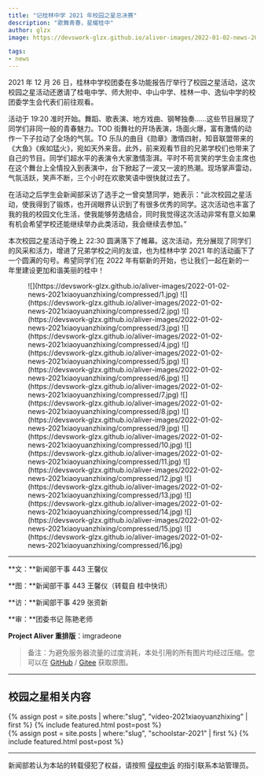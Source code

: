 ```yaml
---
title: "记桂林中学 2021 年校园之星总决赛"
description: "歌舞青春，星耀桂中"
author: glzx
image: https://devswork-glzx.github.io/aliver-images/2022-01-02-news-2021xiaoyuanzhixing/compressed/1.jpg

tags:
- news
---
```


2021 年 12 月 26 日，桂林中学校团委在多功能报告厅举行了校园之星活动，这次校园之星活动还邀请了桂电中学、师大附中、中山中学、桂林一中、逸仙中学的校团委学生会代表们前往观看。

活动于 19:20 准时开始。舞蹈、歌表演、地方戏曲、钢琴独奏……这些节目展现了同学们非同一般的青春魅力。TOD 街舞社的开场表演，场面火爆，富有激情的动作一下子拉动了全场的气氛。TO 乐队的曲目《勋章》激情四射，知音联盟带来的《大鱼》《疾如猛火》，宛如天外来音。此外，前来观看节目的兄弟学校们也带来了自己的节目。同学们超水平的表演令大家激情澎湃。平时不苟言笑的学生会主席也在这个舞台上全情投入到表演中，台下掀起了一波又一波的热潮。现场掌声雷动，气氛活跃，笑声不断，三个小时在欢歌笑语中很快就过去了。

在活动之后学生会新闻部采访了选手之一曾奕慧同学，她表示：“此次校园之星活动，使我得到了锻炼，也开阔眼界认识到了有很多优秀的同学。这次活动也丰富了我的我的校园文化生活，使我能够劳逸结合，同时我觉得这次活动非常有意义如果有机会希望学校还能继续举办此类活动，我会继续去参加。”

本次校园之星活动于晚上 22:30 圆满落下了帷幕。这次活动，充分展现了同学们的风采和活力，增进了兄弟学校之间的友谊，也为桂林中学 2021 年的活动画下了一个圆满的句号。希望同学们在 2022 年有崭新的开始，也让我们一起在新的一年里建设更加和谐美丽的桂中！

<figure class="third" markdown="1">
![](https://devswork-glzx.github.io/aliver-images/2022-01-02-news-2021xiaoyuanzhixing/compressed/1.jpg)
![](https://devswork-glzx.github.io/aliver-images/2022-01-02-news-2021xiaoyuanzhixing/compressed/2.jpg)
![](https://devswork-glzx.github.io/aliver-images/2022-01-02-news-2021xiaoyuanzhixing/compressed/3.jpg)
![](https://devswork-glzx.github.io/aliver-images/2022-01-02-news-2021xiaoyuanzhixing/compressed/4.jpg)
![](https://devswork-glzx.github.io/aliver-images/2022-01-02-news-2021xiaoyuanzhixing/compressed/5.jpg)
![](https://devswork-glzx.github.io/aliver-images/2022-01-02-news-2021xiaoyuanzhixing/compressed/6.jpg)
![](https://devswork-glzx.github.io/aliver-images/2022-01-02-news-2021xiaoyuanzhixing/compressed/7.jpg)
![](https://devswork-glzx.github.io/aliver-images/2022-01-02-news-2021xiaoyuanzhixing/compressed/8.jpg)
![](https://devswork-glzx.github.io/aliver-images/2022-01-02-news-2021xiaoyuanzhixing/compressed/9.jpg)
![](https://devswork-glzx.github.io/aliver-images/2022-01-02-news-2021xiaoyuanzhixing/compressed/10.jpg)
![](https://devswork-glzx.github.io/aliver-images/2022-01-02-news-2021xiaoyuanzhixing/compressed/11.jpg)
![](https://devswork-glzx.github.io/aliver-images/2022-01-02-news-2021xiaoyuanzhixing/compressed/12.jpg)
![](https://devswork-glzx.github.io/aliver-images/2022-01-02-news-2021xiaoyuanzhixing/compressed/13.jpg)
![](https://devswork-glzx.github.io/aliver-images/2022-01-02-news-2021xiaoyuanzhixing/compressed/14.jpg)
![](https://devswork-glzx.github.io/aliver-images/2022-01-02-news-2021xiaoyuanzhixing/compressed/15.jpg)
![](https://devswork-glzx.github.io/aliver-images/2022-01-02-news-2021xiaoyuanzhixing/compressed/16.jpg)
</figure>

---

**文：**新闻部干事 443 王馨仪

**图：**新闻部干事 443 王馨仪（转载自 桂中快讯）

**访：**新闻部干事 429 张资新

**审：**团委书记 陈艳老师

**Project Aliver 重排版**：imgradeone

> 备注：为避免服务器流量的过度消耗，本处引用的所有图片均经过压缩。您可以在 [GitHub](https://github.com/devswork-glzx/aliver-images/tree/main/2022-01-02-news-2021xiaoyuanzhixing/original) / [Gitee](https://gitee.com/devswork-glzx/aliver-images/tree/main/2022-01-02-news-2021xiaoyuanzhixing/original) 获取原图。

---
## 校园之星相关内容

<aside>
{% assign post = site.posts | where:"slug", "video-2021xiaoyuanzhixing" | first %}
{% include featured.html post=post %}
</aside>
<aside>
{% assign post = site.posts | where:"slug", "schoolstar-2021" | first %}
{% include featured.html post=post %}
</aside>

---

新闻部若认为本站的转载侵犯了权益，请按照 [侵权申诉](https://glzx.xyz/helloworld/#侵权申诉) 的指引联系本站管理员。
